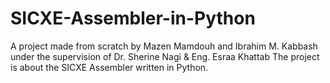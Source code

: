 # SICXE-Assembler-in-Python
A project made from scratch by Mazen Mamdouh and Ibrahim M. Kabbash under the supervision of Dr. Sherine Nagi & Eng. Esraa Khattab
The project is about the SICXE Assembler written in Python.
